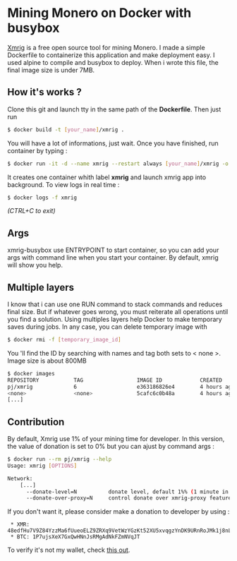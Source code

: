 # Mining Monero on Docker with busybox

[Xmrig](https://github.com/xmrig/xmrig) is a free open source tool for mining Monero.
I made a simple Dockerfile to containerize this application and make deployment easy. I used alpine to compile and busybox to deploy.
When i wrote this file, the final image size is under 7MB.

## How it's works ?
Clone this git and launch tty in the same path of the **Dockerfile**. Then just run
```bash
$ docker build -t [your_name]/xmrig .
```

You will have a lot of informations, just wait.
Once you have finished, run container by typing :
```bash
$ docker run -it -d --name xmrig --restart always [your_name]/xmrig -o [url_of_your_pool] -u [your_wallet_id]
```

It creates one container whith label **xmrig** and launch xmrig app into background.
To view logs in real time :
```bash
$ docker logs -f xmrig
```
*(CTRL+C to exit)*

## Args
xmrig-busybox use ENTRYPOINT to start container, so you can add your args with command line when you start your container. By default, xmrig will show you help.

## Multiple layers
I know that i can use one RUN command to stack commands and reduces final size. But if whatever goes wrong, you must reiterate all operations until you find a solution.
Using multiples layers help Docker to make temporary saves during jobs.
In any case, you can delete temporary image with
```bash
$ docker rmi -f [temporary_image_id]
```
You 'll find the ID by searching with names and tag both sets to < none >. Image size is about 800MB
```bash
$ docker images
REPOSITORY           TAG                 IMAGE ID            CREATED             SIZE
pj/xmrig             6                   e363186826e4        4 hours ago         6.86MB
<none>               <none>              5cafc6c0b48a        4 hours ago         782MB  <-- this is it !!
[...]
```

## Contribution
By default, Xmrig use 1% of your mining time for developer. In this version, the value of donation is set to 0% but you can ajust by command args :

```bash
$ docker run --rm pj/xmrig --help
Usage: xmrig [OPTIONS]

Network:
    [...]
      --donate-level=N          donate level, default 1%% (1 minute in 100 minutes)
      --donate-over-proxy=N     control donate over xmrig-proxy feature
```

If you don't want it, please consider make a donation to developer by using :
```
 * XMR: 48edfHu7V9Z84YzzMa6fUueoELZ9ZRXq9VetWzYGzKt52XU5xvqgzYnDK9URnRoJMk1j8nLwEVsaSWJ4fhdUyZijBGUicoD
 * BTC: 1P7ujsXeX7GxQwHNnJsRMgAdNkFZmNVqJT
```

To verify it's not my wallet, check [this out](https://github.com/xmrig/xmrig/blob/master/src/donate.h).